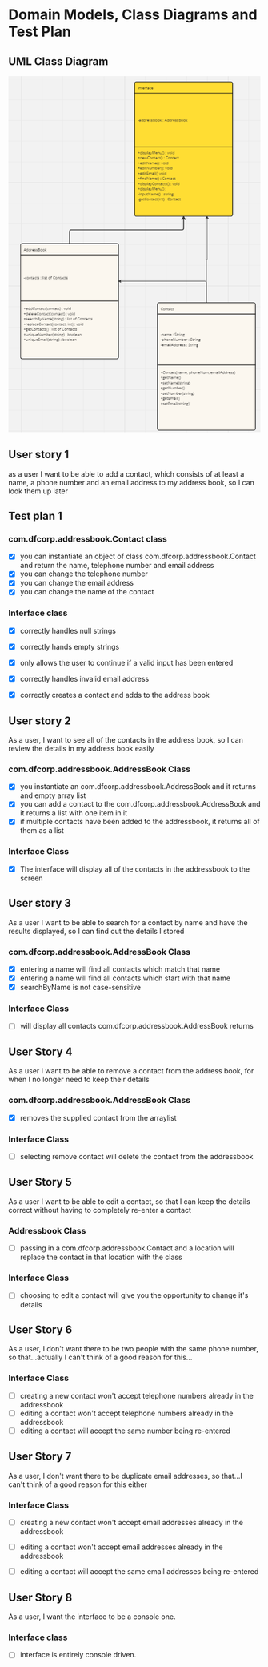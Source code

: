 # Domain Models, Class Diagrams and Test Plan

## UML Class Diagram

![UML class diagram v1.](classdiagram.png)

## User story 1
as a user I want to be able to add a contact, which consists of at least a name, a phone number and an email address to my address book, so I can look them up later

## Test plan 1
### com.dfcorp.addressbook.Contact class
- [x] you can instantiate an object of class com.dfcorp.addressbook.Contact and return the name, telephone number and email address
- [x] you can change the telephone number
- [x] you can change the email address
- [x] you can change the name of the contact

### Interface class
- [x] correctly handles null strings
- [x] correctly hands empty strings
- [x] only allows the user to continue if a valid input has been entered
- [x] correctly handles invalid email address
- [x] correctly creates a contact and adds to the address book


## User story 2

As a user, I want to see all of the contacts in the address book, so I can review the details in my address book easily

### com.dfcorp.addressbook.AddressBook Class

- [x] you instantiate an com.dfcorp.addressbook.AddressBook and it returns and empty array list
- [x] you can add a contact to the com.dfcorp.addressbook.AddressBook and it returns a list with one item in it
- [x] if multiple contacts have been added to the addressbook, it returns all of them as a list

### Interface Class
- [x] The interface will display all of the contacts in the addressbook to the screen

## User story 3

As a user I want to be able to search for a contact by name and have the results displayed, so I can find out the details I stored

### com.dfcorp.addressbook.AddressBook Class

- [x] entering a name will find all contacts which match that name
- [x] entering a name will find all contacts which start with that name
- [x] searchByName is not case-sensitive

### Interface Class

- [ ] will display all contacts com.dfcorp.addressbook.AddressBook returns
 
## User Story 4

As a user I want to be able to remove a contact from the address book, for when I no longer need to keep their details

### com.dfcorp.addressbook.AddressBook Class

- [x] removes the supplied contact from the arraylist

### Interface Class

- [ ] selecting remove contact will delete the contact from the addressbook

## User Story 5

As a user I want to be able to edit a contact, so that I can keep the details correct without having to completely re-enter a contact

### Addressbook Class

- [ ] passing in a com.dfcorp.addressbook.Contact and a location will replace the contact in that location with the class

### Interface Class

- [ ] choosing to edit a contact will give you the opportunity to change it's details

## User Story 6

As a user, I don't want there to be two people with the same phone number, so that...actually I can't think of a good reason for this...

### Interface Class

- [ ] creating a new contact won't accept telephone numbers already in the addressbook
- [ ] editing a contact won't accept telephone numbers already in the addressbook
- [ ] editing a contact will accept the same number being re-entered

## User Story 7

As a user, I don't want there to be duplicate email addresses, so that...I can't think of a good reason for this either

### Interface Class

- [ ] creating a new contact won't accept email addresses already in the addressbook
- [ ] editing a contact won't accept email addresses already in the addressbook
- [ ] editing a contact will accept the same email addresses being re-entered


## User Story 8

As a user, I want the interface to be a console one.

### Interface class

-[ ] interface is entirely console driven.